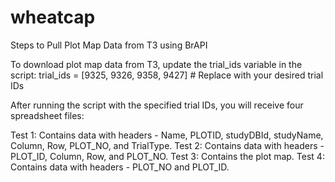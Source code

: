 # wheatcap

Steps to Pull Plot Map Data from T3 using BrAPI

To download plot map data from T3, update the trial_ids variable in the script:
trial_ids = [9325, 9326, 9358, 9427]  # Replace with your desired trial IDs



After running the script with the specified trial IDs, you will receive four spreadsheet files:

Test 1: Contains data with headers - Name, PLOTID, studyDBId, studyName, Column, Row, PLOT_NO, and TrialType.
Test 2: Contains data with headers - PLOT_ID, Column, Row, and PLOT_NO.
Test 3: Contains the plot map.
Test 4: Contains data with headers - PLOT_NO and PLOT_ID.
